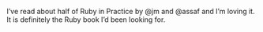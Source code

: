 <!--
id: 473143682
link: http://kevinisom.info/post/473143682/ive-read-about-half-of-ruby-in-practice-by-jm
slug: ive-read-about-half-of-ruby-in-practice-by-jm
date: Fri Mar 26 2010 09:42:41 GMT+1300 (NZDT)
raw: {"blog_name":"kevinisom","id":473143682,"post_url":"http://kevinisom.info/post/473143682/ive-read-about-half-of-ruby-in-practice-by-jm","slug":"ive-read-about-half-of-ruby-in-practice-by-jm","type":"text","date":"2010-03-25 20:42:41 GMT","timestamp":1269549761,"state":"published","format":"html","reblog_key":"69hxIVgc","tags":[],"short_url":"http://tmblr.co/Zw68YySCvc2","highlighted":[],"feed_item":"http://twitter.com/kev_nz/statuses/11049321671","from_feed_id":"650289","note_count":0,"title":null,"body":"<p>I&#8217;ve read about half of Ruby in Practice by @jm and @assaf and I&#8217;m loving it. It is definitely the Ruby book I&#8217;d been looking for.</p>"}
publish: 2010-03-026
tags: 
title: null
-->


I’ve read about half of Ruby in Practice by @jm and @assaf and I’m
loving it. It is definitely the Ruby book I’d been looking for.


